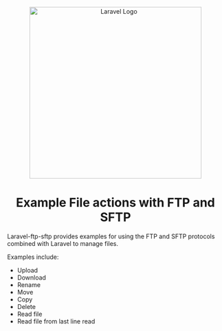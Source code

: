<p align="center"><a href="https://laravel.com" target="_blank"><img src="https://raw.githubusercontent.com/laravel/art/master/logo-lockup/5%20SVG/2%20CMYK/1%20Full%20Color/laravel-logolockup-cmyk-red.svg" width="400" alt="Laravel Logo"></a></p>

<h1 align="center">Example File actions with FTP and SFTP</h1>

Laravel-ftp-sftp provides examples for using the FTP and SFTP protocols combined with Laravel to manage files.

Examples include:

- Upload
- Download
- Rename
- Move
- Copy
- Delete
- Read file
- Read file from last line read
